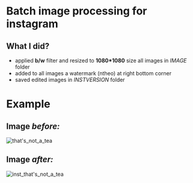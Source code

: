 # Batch image processing for instagram
## What I did?
- applied **b/w** filter and resized to **1080*1080** size all images in _IMAGE_ folder
- added to all images a watermark (ntheo) at right bottom corner
- saved edited images in _INSTVERSION_ folder
<a/>

# Example
## Image *before:*
![that's_not_a_tea](https://user-images.githubusercontent.com/96371464/167034469-1698d766-1f8f-41c7-b617-1dde8340d09a.jpg)
## Image *after:*
![inst_that's_not_a_tea](https://user-images.githubusercontent.com/96371464/167034516-e7dba54a-102c-4494-aaed-16c25bb7f83f.jpg)
